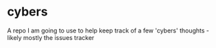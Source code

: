 # cybers
A repo I am going to use to help keep track of a few 'cybers' thoughts - likely mostly the issues tracker
